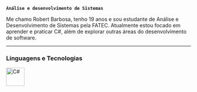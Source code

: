 **`Análise e desenvolvimento de Sistemas`**

Me chamo Robert Barbosa, tenho 19 anos e sou estudante de Análise e Desenvolvimento de Sistemas pela FATEC.
Atualmente estou focado em aprender e praticar C#, além de explorar outras áreas do desenvolvimento de software. 

---

### Linguagens e Tecnologias


<img 
    align="left" 
    alt="C#"
    title="C#" 
    width="50px" 
    style="padding-right: 10px;" 
    src="https://cdn.jsdelivr.net/gh/devicons/devicon@latest/icons/csharp/csharp-original.svg"
/>
